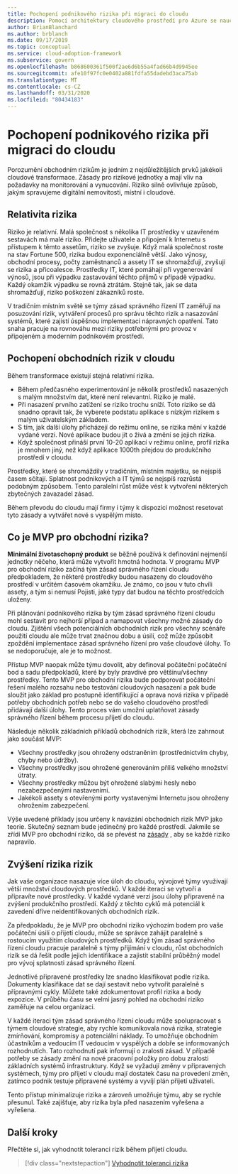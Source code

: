 ```yaml
---
title: Pochopení podnikového rizika při migraci do cloudu
description: Pomocí architektury cloudového prostředí pro Azure se naučíte procesy řízení rizik, které vám pomůžou vyhodnotit, porozumět, vyrovnávat a opravovat rizika migrace.
author: BrianBlanchard
ms.author: brblanch
ms.date: 09/17/2019
ms.topic: conceptual
ms.service: cloud-adoption-framework
ms.subservice: govern
ms.openlocfilehash: b868600361f500f2ae6d6b55a4fad66b4d9945ee
ms.sourcegitcommit: afe10f97fc0e0402a881fdfa55dadebd3aca75ab
ms.translationtype: MT
ms.contentlocale: cs-CZ
ms.lasthandoff: 03/31/2020
ms.locfileid: "80434183"
---
```

<!-- markdownlint-disable MD026 -->

# <a name="understand-business-risk-during-cloud-migration"></a>Pochopení podnikového rizika při migraci do cloudu

Porozumění obchodním rizikům je jedním z nejdůležitějších prvků jakékoli cloudové transformace. Zásady pro rizikové jednotky a mají vliv na požadavky na monitorování a vynucování. Riziko silně ovlivňuje způsob, jakým spravujeme digitální nemovitosti, místní i cloudové.

<!-- markdownlint-enable MD026 -->

## <a name="relativity-of-risk"></a>Relativita rizika

Riziko je relativní. Malá společnost s několika IT prostředky v uzavřeném sestavách má malé riziko. Přidejte uživatele a připojení k Internetu s přístupem k těmto assetům, riziko se zvyšuje. Když malá společnost roste na stav Fortune 500, rizika budou exponenciálně větší. Jako výnosy, obchodní procesy, počty zaměstnanců a assety IT se shromažďují, zvyšují se rizika a přicoalesce. Prostředky IT, které pomáhají při vygenerování výnosů, jsou při výpadku zastavování těchto příjmů v případě výpadku. Každý okamžik výpadku se rovná ztrátám. Stejně tak, jak se data shromažďují, riziko poškození zákazníků roste.

V tradičním místním světě se týmy zásad správného řízení IT zaměřují na posuzování rizik, vytváření procesů pro správu těchto rizik a nasazování systémů, které zajistí úspěšnou implementaci nápravných opatření. Tato snaha pracuje na rovnováhu mezi riziky potřebnými pro provoz v připojeném a moderním podnikovém prostředí.

## <a name="understand-business-risks-in-the-cloud"></a>Pochopení obchodních rizik v cloudu

Během transformace existují stejná relativní rizika.

- Během předčasného experimentování je několik prostředků nasazených s malým množstvím dat, které není relevantní. Riziko je malé.
- Při nasazení prvního zatížení se riziko trochu sníží. Toto riziko se dá snadno opravit tak, že vyberete podstatu aplikace s nízkým rizikem s malým uživatelským základem.
- S tím, jak další úlohy přicházejí do režimu online, se rizika mění v každé vydané verzi. Nové aplikace budou jít o živá a změní se jejich rizika.
- Když společnost přináší první 10-20 aplikací v režimu online, profil rizika je mnohem jiný, než když aplikace 1000th přejdou do produkčního prostředí v cloudu.

Prostředky, které se shromáždily v tradičním, místním majetku, se nejspíš časem sčítají. Splatnost podnikových a IT týmů se nejspíš rozrůstá podobným způsobem. Tento paralelní růst může vést k vytvoření některých zbytečných zavazadel zásad.

Během převodu do cloudu mají firmy i týmy k dispozici možnost resetovat tyto zásady a vytvářet nové s vyspělým místo.

<!-- markdownlint-disable MD026 -->

## <a name="what-is-a-business-risk-mvp"></a>Co je MVP pro obchodní rizika?

**Minimální životaschopný produkt** se běžně používá k definování nejmenší jednotky něčeho, která může vytvořit hmotná hodnota. V programu MVP pro obchodní riziko začíná tým zásad správného řízení cloudu předpokladem, že některé prostředky budou nasazeny do cloudového prostředí v určitém časovém okamžiku. Je známo, co jsou v tuto chvíli assety, a tým si nemusí Pojisti, jaké typy dat budou na těchto prostředcích uloženy.

Při plánování podnikového rizika by tým zásad správného řízení cloudu mohl sestavit pro nejhorší případ a namapovat všechny možné zásady do cloudu. Zjištění všech potenciálních obchodních rizik pro všechny scénáře použití cloudu ale může trvat značnou dobu a úsilí, což může způsobit zpoždění implementace zásad správného řízení pro vaše cloudové úlohy. To se nedoporučuje, ale je to možnost.

Přístup MVP naopak může týmu dovolit, aby definoval počáteční počáteční bod a sadu předpokladů, které by byly pravdivé pro většinu/všechny prostředky. Tento MVP pro obchodní rizika bude podporovat počáteční řešení malého rozsahu nebo testování cloudových nasazení a pak bude sloužit jako základ pro postupně identifikující a oprava nová rizika v případě potřeby obchodních potřeb nebo se do vašeho cloudového prostředí přidávají další úlohy. Tento proces vám umožní uplatňovat zásady správného řízení během procesu přijetí do cloudu.

Následuje několik základních příkladů obchodních rizik, která lze zahrnout jako součást MVP:

- Všechny prostředky jsou ohroženy odstraněním (prostřednictvím chyby, chyby nebo údržby).
- Všechny prostředky jsou ohrožené generováním příliš velkého množství útraty.
- Všechny prostředky můžou být ohrožené slabými hesly nebo nezabezpečenými nastaveními.
- Jakékoli assety s otevřenými porty vystavenými Internetu jsou ohroženy ohrožením zabezpečení.

Výše uvedené příklady jsou určeny k navázání obchodních rizik MVP jako teorie. Skutečný seznam bude jedinečný pro každé prostředí.
Jakmile se zřídí MVP pro obchodní riziko, dá se převést na [zásady](./index.md) , aby se každé riziko napravilo.

<!-- markdownlint-enable MD026 -->

## <a name="incremental-risk-mitigation"></a>Zvýšení rizika rizik

Jak vaše organizace nasazuje více úloh do cloudu, vývojové týmy využívají větší množství cloudových prostředků. V každé iteraci se vytvoří a připravíte nové prostředky. V každé vydané verzi jsou úlohy připravené na zvýšení produkčního prostředí. Každý z těchto cyklů má potenciál k zavedení dříve neidentifikovaných obchodních rizik.

Za předpokladu, že je MVP pro obchodní riziko výchozím bodem pro vaše počáteční úsilí o přijetí cloudu, může se správce zahájit paralelně s rostoucím využitím cloudových prostředků. Když tým zásad správného řízení cloudu pracuje paralelně s týmy přijímání v cloudu, růst obchodních rizik se dá řešit podle jejich identifikace a zajistit stabilní průběžný model pro vývoj splatnosti zásad správného řízení.

Jednotlivé připravené prostředky lze snadno klasifikovat podle rizika. Dokumenty klasifikace dat se dají sestavit nebo vytvořit paralelně s přípravnými cykly. Můžete také zdokumentovat profil rizika a body expozice. V průběhu času se velmi jasný pohled na obchodní riziko zaměřuje na celou organizaci.

V každé iteraci tým zásad správného řízení cloudu může spolupracovat s týmem cloudové strategie, aby rychle komunikovala nová rizika, strategie zmírňování, kompromisy a potenciální náklady. To umožňuje obchodním účastníkům a vedoucím IT vedoucím v vyspělých a dobře se informovaných rozhodnutích. Tato rozhodnutí pak informují o zralosti zásad. V případě potřeby se zásady změní na nové pracovní položky pro dobu zralosti základních systémů infrastruktury. Když se vyžadují změny v připravených systémech, týmy pro přijetí v cloudu mají dostatek času na provedení změn, zatímco podnik testuje připravené systémy a vyvíjí plán přijetí uživateli.

Tento přístup minimalizuje rizika a zároveň umožňuje týmu, aby se rychle přesunul. Také zajišťuje, aby rizika byla před nasazením vyřešena a vyřešena.

## <a name="next-steps"></a>Další kroky

Přečtěte si, jak vyhodnotit toleranci rizik během přijetí cloudu.

> [!div class="nextstepaction"]
> [Vyhodnotit toleranci rizika](./risk-tolerance.md)
